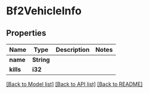 # Bf2VehicleInfo

## Properties

Name | Type | Description | Notes
------------ | ------------- | ------------- | -------------
**name** | **String** |  | 
**kills** | **i32** |  | 

[[Back to Model list]](../README.md#documentation-for-models) [[Back to API list]](../README.md#documentation-for-api-endpoints) [[Back to README]](../README.md)


